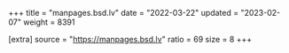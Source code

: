 +++
title = "manpages.bsd.lv"
date = "2022-03-22"
updated = "2023-02-07"
weight = 8391

[extra]
source = "https://manpages.bsd.lv"
ratio = 69
size = 8
+++
